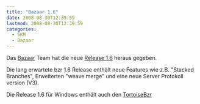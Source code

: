 ```yaml
---
title: "Bazaar 1.6"
date: 2008-08-30T12:39:59
lastmod: 2008-08-30T12:39:59
categories:
  - SKM
  - Bazaar
---
```

Das [Bazaar](http://www.bazaar-vcs.org "Bazaar Homepage") Team hat die neue [Release 1.6](https://launchpad.net/bzr/1.6/1.6/ "ChangeLog") heraus gegeben.

Die lang erwartete bzr 1.6 Release enthält neue Features wie z.B. "Stacked Branches", Erweiterten "weave merge" und eine neue Server Protokoll version (V3).

Die Release 1.6 für Windows enthält auch den [TortoiseBzr](http://bazaar-vcs.org/TortoiseBzr "TortoiseBzr")
